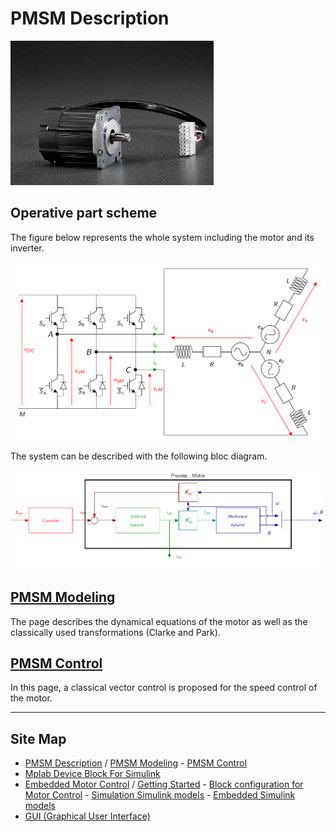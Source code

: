 # PMSM Description

<img src="../img/motorTeknic.png" alt="PMSM" style="zoom: 33%;" />



## Operative part scheme

The figure below represents the whole system including the motor and its inverter.

<img src="../img/PMSM/motorinverter.png" alt="Motor and its inverter" width=600  />

The system can be described with the following bloc diagram.

<img src="../img/PMSM/PMSMscheme.png" alt="Motor bloc diagram " width=800 />

## [PMSM Modeling](PMSMModeling.html)

The page describes the dynamical equations of the motor as well as the classically used transformations (Clarke and Park).

## [PMSM Control](PMSMControl.html)

In this page, a classical vector control is proposed for the speed control of the motor.

------

## Site Map

- [PMSM Description](../MotorModeling/PMSM.html) / [PMSM Modeling](../MotorModeling/PMSMModeling.html) - [PMSM Control](../MotorModeling/PMSMControl.html)
- [Mplab Device Block For Simulink](../MplabForSimulink/MplabForSimulink.html)
- [Embedded Motor Control](../RCP/PMSMRCP.html) / [Getting Started](../RCP/GettingStarted.html) - [Block configuration for Motor Control](../RCP/BlockconfigurationforMotorControl.html) - [Simulation Simulink models](../RCP/Simulation.html) - [Embedded Simulink models](../RCP/EmbeddedModels.html)
- [GUI (Graphical User Interface)](../GUI/GUI.html)



